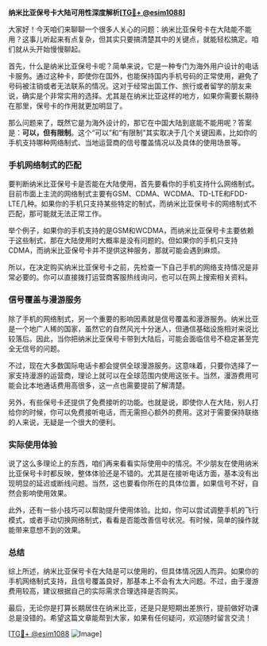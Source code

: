 **纳米比亚保号卡大陆可用性深度解析[[TG💪+ @esim1088](https://t.me/s/esim1088)]**

大家好！今天咱们来聊聊一个很多人关心的问题：纳米比亚保号卡在大陆能不能用？这事儿听起来有点复杂，但其实只要搞清楚其中的关键点，就能轻松搞定。咱们就从头开始慢慢聊起。

首先，什么是纳米比亚保号卡呢？简单来说，它是一种专门为海外用户设计的电话卡服务。通过这种卡，即使你在国外，也能保持国内手机号码的正常使用，避免了号码被注销或者无法联系的情况。这对于经常出国工作、旅行或者留学的朋友来说，确实是个非常实用的选择。尤其是在纳米比亚这样的地方，如果你需要长期待在那里，保号卡的作用就更加明显了。

那么问题来了，既然它是为海外设计的，那它在中国大陆到底能不能用呢？答案是：**可以，但有限制**。这个“可以”和“有限制”其实取决于几个关键因素，比如你的手机支持哪种网络制式、当地运营商的信号覆盖情况以及具体的使用场景等。

### 手机网络制式的匹配

要判断纳米比亚保号卡是否能在大陆使用，首先要看你的手机支持什么网络制式。目前市面上主流的网络制式主要有GSM、CDMA、WCDMA、TD-LTE和FDD-LTE几种。如果你的手机只支持某些特定的制式，而纳米比亚保号卡的网络制式不匹配，那可能就无法正常工作。

举个例子，如果你的手机支持的是GSM和WCDMA，而纳米比亚保号卡主要依赖于这些制式，那在大陆使用时大概率是没有问题的。但如果你的手机只支持CDMA，而纳米比亚保号卡并不提供这种服务，那就可能会遇到麻烦。

所以，在决定购买纳米比亚保号卡之前，先检查一下自己手机的网络支持情况是非常必要的。你可以直接拨打运营商客服热线询问，也可以在网上搜索相关资料。

### 信号覆盖与漫游服务

除了手机的网络制式，另一个重要的影响因素就是信号覆盖和漫游服务。纳米比亚是一个地广人稀的国家，虽然它的自然风光十分迷人，但通信基础设施相对来说比较落后。因此，当你把纳米比亚保号卡带到大陆后，可能会面临信号不稳定甚至完全无信号的问题。

不过，现在大多数国际电话卡都会提供全球漫游服务。这意味着，只要你选择了一家支持漫游的运营商，理论上就可以在全球范围内使用这张卡。当然，漫游费用可能会比本地通话费用高很多，这一点也需要提前了解清楚。

另外，有些保号卡还提供了免费接听的功能。也就是说，即使你人在大陆，别人打给你的时候，你可以免费接听电话，而无需担心额外的费用。这对于需要保持联络的人来说，无疑是一个很大的便利。

### 实际使用体验

说了这么多理论上的东西，咱们再来看看实际使用中的情况。不少朋友在使用纳米比亚保号卡时都反映，整体体验还是不错的。尤其是在接听电话方面，基本没有出现明显的延迟或断线问题。当然，这也要看你所在的具体位置，如果信号不好，自然会影响使用效果。

此外，还有一些小技巧可以帮助提升使用体验。比如，你可以尝试调整手机的飞行模式，或者手动切换网络制式，看看是否能改善信号状况。有时候，简单的操作就能带来意想不到的效果。

### 总结

综上所述，纳米比亚保号卡在大陆是可以使用的，但具体情况因人而异。如果你的手机网络制式支持，且信号覆盖良好，那基本上不会有太大问题。不过，由于漫游费用较高，建议根据自己的实际需求合理选择是否购买。

最后，无论你是打算长期居住在纳米比亚，还是只是短期出差旅行，提前做好功课总是没错的。希望这篇文章能帮到大家，如果有任何疑问，欢迎随时留言交流！

[[TG💪+ @esim1088](https://t.me/s/esim1088) ![Image](https://i.postimg.cc/4NQfJmqS/Snipaste-2025-05-13-00-14-12.png)]